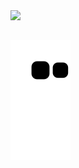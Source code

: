 <img src="https://i.imgur.com/yQqR6Cx.gif"/>


##
   
![snake gif](https://github.com/Everson-s8/Everson-s8/blob/output/github-contribution-grid-snake.svg)
